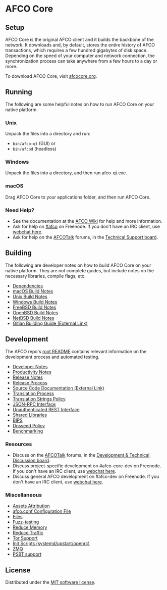 AFCO Core
=============

Setup
---------------------
AFCO Core is the original AFCO client and it builds the backbone of the network. It downloads and, by default, stores the entire history of AFCO transactions, which requires a few hundred gigabytes of disk space. Depending on the speed of your computer and network connection, the synchronization process can take anywhere from a few hours to a day or more.

To download AFCO Core, visit [afcocore.org](https://afcocore.org/en/download/).

Running
---------------------
The following are some helpful notes on how to run AFCO Core on your native platform.

### Unix

Unpack the files into a directory and run:

- `bin/afco-qt` (GUI) or
- `bin/afcod` (headless)

### Windows

Unpack the files into a directory, and then run afco-qt.exe.

### macOS

Drag AFCO Core to your applications folder, and then run AFCO Core.

### Need Help?

* See the documentation at the [AFCO Wiki](https://en.afco.it/wiki/Main_Page)
for help and more information.
* Ask for help on [#afco](https://webchat.freenode.net/#afco) on Freenode. If you don't have an IRC client, use [webchat here](https://webchat.freenode.net/#afco).
* Ask for help on the [AFCOTalk](https://afcotalk.org/) forums, in the [Technical Support board](https://afcotalk.org/index.php?board=4.0).

Building
---------------------
The following are developer notes on how to build AFCO Core on your native platform. They are not complete guides, but include notes on the necessary libraries, compile flags, etc.

- [Dependencies](dependencies.md)
- [macOS Build Notes](build-osx.md)
- [Unix Build Notes](build-unix.md)
- [Windows Build Notes](build-windows.md)
- [FreeBSD Build Notes](build-freebsd.md)
- [OpenBSD Build Notes](build-openbsd.md)
- [NetBSD Build Notes](build-netbsd.md)
- [Gitian Building Guide (External Link)](https://github.com/afco-core/docs/blob/master/gitian-building.md)

Development
---------------------
The AFCO repo's [root README](/README.md) contains relevant information on the development process and automated testing.

- [Developer Notes](developer-notes.md)
- [Productivity Notes](productivity.md)
- [Release Notes](release-notes.md)
- [Release Process](release-process.md)
- [Source Code Documentation (External Link)](https://doxygen.afcocore.org/)
- [Translation Process](translation_process.md)
- [Translation Strings Policy](translation_strings_policy.md)
- [JSON-RPC Interface](JSON-RPC-interface.md)
- [Unauthenticated REST Interface](REST-interface.md)
- [Shared Libraries](shared-libraries.md)
- [BIPS](bips.md)
- [Dnsseed Policy](dnsseed-policy.md)
- [Benchmarking](benchmarking.md)

### Resources
* Discuss on the [AFCOTalk](https://afcotalk.org/) forums, in the [Development & Technical Discussion board](https://afcotalk.org/index.php?board=6.0).
* Discuss project-specific development on #afco-core-dev on Freenode. If you don't have an IRC client, use [webchat here](https://webchat.freenode.net/#afco-core-dev).
* Discuss general AFCO development on #afco-dev on Freenode. If you don't have an IRC client, use [webchat here](https://webchat.freenode.net/#afco-dev).

### Miscellaneous
- [Assets Attribution](assets-attribution.md)
- [afco.conf Configuration File](afco-conf.md)
- [Files](files.md)
- [Fuzz-testing](fuzzing.md)
- [Reduce Memory](reduce-memory.md)
- [Reduce Traffic](reduce-traffic.md)
- [Tor Support](tor.md)
- [Init Scripts (systemd/upstart/openrc)](init.md)
- [ZMQ](zmq.md)
- [PSBT support](psbt.md)

License
---------------------
Distributed under the [MIT software license](/COPYING).
